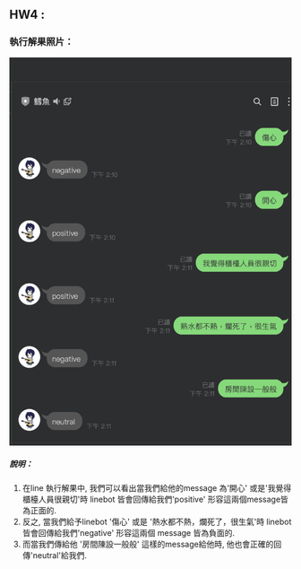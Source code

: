 ## HW4 :

### 執行解果照片：
![image](line執行解果.png)

##### 說明：
1. 在line 執行解果中, 我們可以看出當我們給他的message 為'開心' 或是'我覺得櫃檯人員很親切'時
linebot 皆會回傳給我們'positive' 形容這兩個message皆為正面的.
2. 反之, 當我們給予linebot '傷心' 或是 '熱水都不熱，爛死了，很生氣'時
linebot  皆會回傳給我們'negative' 形容這兩個 message 皆為負面的.
3. 而當我們傳給他 '房間陳設一般般' 這樣的message給他時,
他也會正確的回傳'neutral'給我們.
